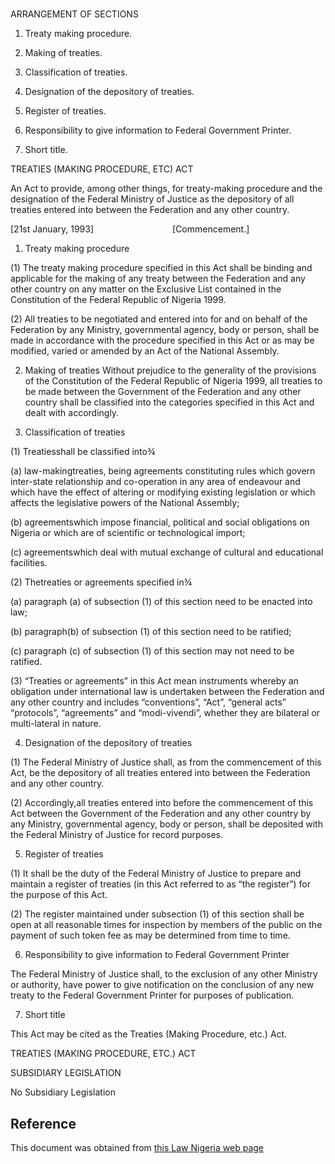 # 

ARRANGEMENT OF SECTIONS

1. Treaty making procedure.

2. Making of treaties.

3. Classification of treaties.

4. Designation of the depository of treaties.

5. Register of treaties.

6. Responsibility to give information to Federal Government Printer.

7. Short title.

TREATIES (MAKING PROCEDURE, ETC) ACT

An Act to provide, among other things, for treaty-making procedure and the designation of the Federal Ministry of Justice as the depository of all treaties entered into between the Federation and any other country.

[21st January, 1993]                                [Commencement.]

1. Treaty making procedure

(1) The treaty making procedure specified in this Act shall be binding and applicable for the making of any treaty between the Federation and any other country on any matter on the Exclusive List contained in the Constitution of the Federal Republic of Nigeria 1999.

(2) All treaties to be negotiated and entered into for and on behalf of the Federation by any Ministry, governmental agency, body or person, shall be made in accordance with the procedure specified in this Act or as may be modified, varied or amended by an Act of the National Assembly.

2. Making of treaties Without prejudice to the generality of the provisions of the Constitution of the Federal Republic of Nigeria 1999, all treaties to be made between the Government of the Federation and any other country shall be classified into the categories specified in this Act and dealt with accordingly.

3. Classification of treaties

(1) Treatiesshall be classified into¾

(a) law-makingtreaties, being agreements constituting rules which govern inter-state relationship and co-operation in any area of endeavour and which have the effect of altering or modifying existing legislation or which affects the legislative powers of the National Assembly;

(b) agreementswhich impose financial, political and social obligations on Nigeria or which are of scientific or technological import;

(c) agreementswhich deal with mutual exchange of cultural and educational facilities.

(2) Thetreaties or agreements specified in¾

(a) paragraph (a) of subsection (1) of this section need to be enacted into law;

(b) paragraph(b) of subsection (1) of this section need to be ratified;

(c) paragraph (c) of subsection (1) of this section may not need to be ratified.

(3) “Treaties or agreements” in this Act mean instruments whereby an obligation under international law is undertaken between the Federation and any other country and includes “conventions”, “Act”, “general acts” “protocols”, “agreements” and “modi-vivendi”, whether they are bilateral or multi-lateral in nature.

4. Designation of the depository of treaties

(1) The Federal Ministry of Justice shall, as from the commencement of this Act, be the depository of all treaties entered into between the Federation and any other country.

(2) Accordingly,all treaties entered into before the commencement of this Act between the Government of the Federation and any other country by any Ministry, governmental agency, body or person, shall be deposited with the Federal Ministry of Justice for record purposes.

5. Register of treaties

(1) It shall be the duty of the Federal Ministry of Justice to prepare and maintain a register of treaties (in this Act referred to as “the register”) for the purpose of this Act.

(2) The register maintained under subsection (1) of this section shall be open at all reasonable times for inspection by members of the public on the payment of such token fee as may be determined from time to time.

6. Responsibility to give information to Federal Government Printer

The Federal Ministry of Justice shall, to the exclusion of any other Ministry or authority, have power to give notification on the conclusion of any new treaty to the Federal Government Printer for purposes of publication.

7. Short title

This Act may be cited as the Treaties (Making Procedure, etc.) Act.

TREATIES (MAKING PROCEDURE, ETC.) ACT

SUBSIDIARY LEGISLATION

No Subsidiary Legislation

## Reference

This document was obtained from [this Law Nigeria web page](http://www.lawnigeria.com/LFN/T/Treaties%28Making-Procedure-Etc%29Act.php)
